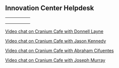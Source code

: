 
## Innovation Center Helpdesk

|   |   |   |   |   |
|---|---|---|---|---|
|   |   |   |   |   |
|   |   |   |   |   |
|   |   |   |   |   |

<a class="cafe-card" href="https://moreno.craniumcafe.com/donnelllayne" data-username="donnelllayne" >Video chat on Cranium Cafe with Donnell Layne</a>
<script async="true" type="text/javascript">!function(d, s, id) { var js, cjs = d.getElementsByTagName(s)[0]; if (!d.getElementById(id)) { js = d.createElement(s); js.id = id; js.src = 'https://platform.craniumcafe.com/cafe-card.js?d=' + Math.random(); cjs.parentNode.insertBefore(js, cjs); } }(document, 'script', 'craniumcafe-card-kit');</script>

<a class="cafe-card" href="https://moreno.craniumcafe.com/jasonkennedy" data-username="jasonkennedy" >Video chat on Cranium Cafe with Jason Kennedy</a>
<script async="true" type="text/javascript">!function(d, s, id) { var js, cjs = d.getElementsByTagName(s)[0]; if (!d.getElementById(id)) { js = d.createElement(s); js.id = id; js.src = 'https://platform.craniumcafe.com/cafe-card.js?d=' + Math.random(); cjs.parentNode.insertBefore(js, cjs); } }(document, 'script', 'craniumcafe-card-kit');</script>
                               
<a class="cafe-card" href="https://moreno.craniumcafe.com/abram" data-username="abram" >Video chat on Cranium Cafe with Abraham Cifuentes</a>
<script async="true" type="text/javascript">!function(d, s, id) { var js, cjs = d.getElementsByTagName(s)[0]; if (!d.getElementById(id)) { js = d.createElement(s); js.id = id; js.src = 'https://platform.craniumcafe.com/cafe-card.js?d=' + Math.random(); cjs.parentNode.insertBefore(js, cjs); } }(document, 'script', 'craniumcafe-card-kit');</script>
                                
<a class="cafe-card" href="https://moreno.craniumcafe.com/josephmurray1" data-username="josephmurray1" >Video chat on Cranium Cafe with Joseph Murray</a>
<script async="true" type="text/javascript">!function(d, s, id) { var js, cjs = d.getElementsByTagName(s)[0]; if (!d.getElementById(id)) { js = d.createElement(s); js.id = id; js.src = 'https://platform.craniumcafe.com/cafe-card.js?d=' + Math.random(); cjs.parentNode.insertBefore(js, cjs); } }(document, 'script', 'craniumcafe-card-kit');</script>
